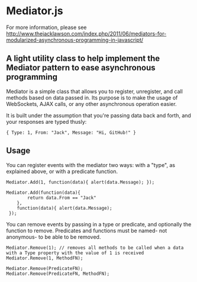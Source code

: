 Mediator.js
===========
For more information, please see http://www.thejacklawson.com/index.php/2011/06/mediators-for-modularized-asynchronous-programming-in-javascript/

A light utility class to help implement the Mediator pattern to ease asynchronous programming
---------------------------------------------

Mediator is a simple class that allows you to register, unregister, and call methods based on data passed in. Its purpose is to make the usage of WebSockets, AJAX calls, or any other asynchronous operation easier.

It is built under the assumption that you're passing data back and forth, and your responses are typed thusly:

    { Type: 1, From: "Jack", Message: "Hi, GitHub!" }

Usage
-----

You can register events with the mediator two ways: with a "type", as explained above, or with a predicate function.

    Mediator.Add(1, function(data){ alert(data.Message); });
    
    Mediator.Add(function(data){ 
            return data.From == "Jack" 
        }, 
        function(data){ alert(data.Message);
     });

You can remove events by passing in a type or predicate, and optionally the function to remove. Predicates and functions must be named- not anonymous- to be able to be removed.

    Mediator.Remove(1); // removes all methods to be called when a data with a Type property with the value of 1 is received
    Mediator.Remove(1, MethodFN);
    
    Mediator.Remove(PredicateFN);
    Mediator.Remove(PredicateFN, MethodFN);

